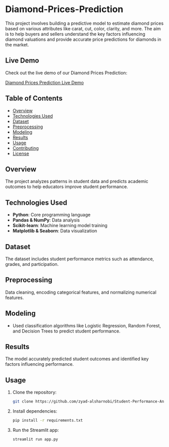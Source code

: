 # Diamond-Prices-Prediction
 This project involves building a predictive model to estimate diamond prices based on various attributes like carat, cut, color, clarity, and more. The aim is to help buyers and sellers understand the key factors influencing diamond valuations and provide accurate price predictions for diamonds in the market.

 ## Live Demo

Check out the live demo of our Diamond Prices Prediction:

[Diamond Prices Prediction Live Demo](https://diamond-prices-prediction-eaubsa4anqbudcqrrce7g2.streamlit.app/)

## Table of Contents
- [Overview](#overview)
- [Technologies Used](#technologies-used)
- [Dataset](#dataset)
- [Preprocessing](#preprocessing)
- [Modeling](#modeling)
- [Results](#results)
- [Usage](#usage)
- [Contributing](#contributing)
- [License](#license)

## Overview
The project analyzes patterns in student data and predicts academic outcomes to help educators improve student performance.

## Technologies Used
- **Python**: Core programming language
- **Pandas & NumPy**: Data analysis
- **Scikit-learn**: Machine learning model training
- **Matplotlib & Seaborn**: Data visualization

## Dataset
The dataset includes student performance metrics such as attendance, grades, and participation.

## Preprocessing
Data cleaning, encoding categorical features, and normalizing numerical features.

## Modeling
- Used classification algorithms like Logistic Regression, Random Forest, and Decision Trees to predict student performance.

## Results
The model accurately predicted student outcomes and identified key factors influencing performance.

## Usage
1. Clone the repository:
   ```bash
   git clone https://github.com/zyad-alsharnobi/Student-Performance-Analysis-predictions.git
2. Install dependencies:
   ```bash
   pip install -r requirements.txt
3. Run the Streamlit app:
   ```bash
   streamlit run app.py

